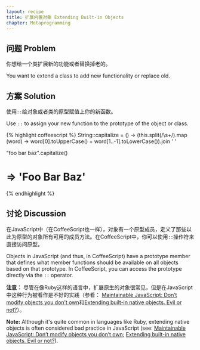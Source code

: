 ```yaml
---
layout: recipe
title: 扩展内置对象 Extending Built-in Objects
chapter: Metaprogramming
---
```

## 问题 Problem

你想给一个类扩展新的功能或者替换掉老的。

You want to extend a class to add new functionality or replace old.

## 方案 Solution

使用`::`给对象或者类的原型赋值上你的新函数。

Use `::` to assign your new function to the prototype of the object or class.

{% highlight coffeescript %}
String::capitalize = () ->
  (this.split(/\s+/).map (word) -> word[0].toUpperCase() + word[1..-1].toLowerCase()).join ' '

"foo bar     baz".capitalize()
# => 'Foo Bar Baz'
{% endhighlight %}

## 讨论 Discussion

在JavaScript中（在CoffeeScript也一样），对象有一个原型成员，定义了那些以此为原型的对象所有可用的成员方法。在CoffeeScript中，你可以使用`::`操作符来直接访问原型。

Objects in JavaScript (and thus, in CoffeeScript) have a prototype member that defines what member functions should be available on all objects based on that prototype. In CoffeeScript, you can access the prototype directly via the `::` operator.

**注意：** 尽管在像Ruby这样的语言中，扩展原生的对象很常见，但是在JavaScript中这种行为被看作是不好的实践（参看： [Maintainable JavaScript: Don’t modify objects you don’t own](http://www.nczonline.net/blog/2010/03/02/maintainable-javascript-dont-modify-objects-you-down-own/)和[Extending built-in native objects. Evil or not?](http://perfectionkills.com/extending-built-in-native-objects-evil-or-not/)）。

**Note:** Although it's quite common in languages like Ruby, extending native objects is often considered bad practice in JavaScript (see: [Maintainable JavaScript: Don’t modify objects you don’t own](http://www.nczonline.net/blog/2010/03/02/maintainable-javascript-dont-modify-objects-you-down-own/); [Extending built-in native objects. Evil or not?](http://perfectionkills.com/extending-built-in-native-objects-evil-or-not/)).
